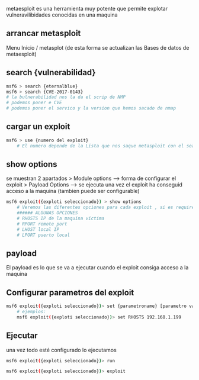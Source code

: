 metaesploit es una herramienta muy potente que permite explotar vulneravilibidades conocidas en una maquina



## arrancar metasploit
Menu Inicio / metasplot (de esta forma se actualizan las Bases de datos de metaesploit)


## search {vulnerabilidad}

```sh title:"buscar vulnerabilidad"
msf6 > search {eternalblue}
msf6 > search {CVE-2017-0143}
# la bulnerabilidad nos la da el scrip de NMP
# podemos poner e CVE
# podemos poner el servico y la version que hemos sacado de nmap
```

## cargar un exploit
```sh title:"metasploit, cargar un exploit tras encontrarlo con serach"
msf6 > use {numero del exploit}
	# El numero depende de la Lista que nos saque metasploit con el search
```


## show options
se muestran 2 apartados 
	> Module options --> forma de configurar el exploit
	> Payload Options --> se ejecuta una vez el exploit ha conseguid acceso a la maquina (tambien puede ser configurable)
```sh title:"metasploit, Ver los parametros de configuracion para el exploit seleccionado"
msf6 exploit({exploti seleccionado}) > show options 
	# Veremos las diferentes opciones para cada exploit , si es required o no
	###### ALGUNAS OPCIONES
	# RHOSTS IP de la maquina victima
	# RPORT remote port
	# LHOST local IP
	# LPORT puerto local
```

## payload

El payload es lo que se va a ejecutar cuando el exploit consiga acceso a la maquina


## Configurar parametros del exploit

```sh title:"metasploit, configurar parametros"
msf6 exploit({exploti seleccionado})> set {parametroname} [parametro valor] 
	# ejemplos:
	msf6 exploit({exploti seleccionado})> set RHOSTS 192.168.1.199
```

## Ejecutar
una vez todo esté configurado lo ejecutamos

```sh title:"metasploit, ejecutar metasploit"
msf6 exploit({exploti seleccionado})> run
```

```sh title:"metasploit, ejecutar metasploit"
msf6 exploit({exploti seleccionado})> exploit
```